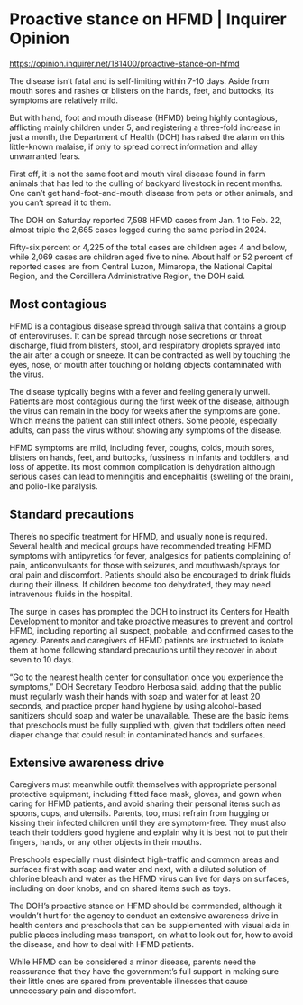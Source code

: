# Proactive stance on HFMD | Inquirer Opinion

https://opinion.inquirer.net/181400/proactive-stance-on-hfmd



The disease isn’t fatal and is self-limiting within 7-10 days. Aside from mouth sores and rashes or blisters on the hands, feet, and buttocks, its symptoms are relatively mild.

But with hand, foot and mouth disease (HFMD) being highly contagious, afflicting mainly children under 5, and registering a three-fold increase in just a month, the Department of Health (DOH) has raised the alarm on this little-known malaise, if only to spread correct information and allay unwarranted fears.

First off, it is not the same foot and mouth viral disease found in farm animals that has led to the culling of backyard livestock in recent months. One can’t get hand-foot-and-mouth disease from pets or other animals, and you can’t spread it to them.

The DOH on Saturday reported 7,598 HFMD cases from Jan. 1 to Feb. 22, almost triple the 2,665 cases logged during the same period in 2024.

Fifty-six percent or 4,225 of the total cases are children ages 4 and below, while 2,069 cases are children aged five to nine. About half or 52 percent of reported cases are from Central Luzon, Mimaropa, the National Capital Region, and the Cordillera Administrative Region, the DOH said.



##  Most contagious



HFMD is a contagious disease spread through saliva that contains a group of enteroviruses. It can be spread through nose secretions or throat discharge, fluid from blisters, stool, and respiratory droplets sprayed into the air after a cough or sneeze. It can be contracted as well by touching the eyes, nose, or mouth after touching or holding objects contaminated with the virus.

The disease typically begins with a fever and feeling generally unwell. Patients are most contagious during the first week of the disease, although the virus can remain in the body for weeks after the symptoms are gone. Which means the patient can still infect others. Some people, especially adults, can pass the virus without showing any symptoms of the disease.

HFMD symptoms are mild, including fever, coughs, colds, mouth sores, blisters on hands, feet, and buttocks, fussiness in infants and toddlers, and loss of appetite. Its most common complication is dehydration although serious cases can lead to meningitis and encephalitis (swelling of the brain), and polio-like paralysis.



##  Standard precautions



There’s no specific treatment for HFMD, and usually none is required. Several health and medical groups have recommended treating HFMD symptoms with antipyretics for fever, analgesics for patients complaining of pain, anticonvulsants for those with seizures, and mouthwash/sprays for oral pain and discomfort. Patients should also be encouraged to drink fluids during their illness. If children become too dehydrated, they may need intravenous fluids in the hospital.

The surge in cases has prompted the DOH to instruct its Centers for Health Development to monitor and take proactive measures to prevent and control HFMD, including reporting all suspect, probable, and confirmed cases to the agency. Parents and caregivers of HFMD patients are instructed to isolate them at home following standard precautions until they recover in about seven to 10 days.

“Go to the nearest health center for consultation once you experience the symptoms,” DOH Secretary Teodoro Herbosa said, adding that the public must regularly wash their hands with soap and water for at least 20 seconds, and practice proper hand hygiene by using alcohol-based sanitizers should soap and water be unavailable. These are the basic items that preschools must be fully supplied with, given that toddlers often need diaper change that could result in contaminated hands and surfaces.



##  Extensive awareness drive



Caregivers must meanwhile outfit themselves with appropriate personal protective equipment, including fitted face mask, gloves, and gown when caring for HFMD patients, and avoid sharing their personal items such as spoons, cups, and utensils. Parents, too, must refrain from hugging or kissing their infected children until they are symptom-free. They must also teach their toddlers good hygiene and explain why it is best not to put their fingers, hands, or any other objects in their mouths.

Preschools especially must disinfect high-traffic and common areas and surfaces first with soap and water and next, with a diluted solution of chlorine bleach and water as the HFMD virus can live for days on surfaces, including on door knobs, and on shared items such as toys.

The DOH’s proactive stance on HFMD should be commended, although it wouldn’t hurt for the agency to conduct an extensive awareness drive in health centers and preschools that can be supplemented with visual aids in public places including mass transport, on what to look out for, how to avoid the disease, and how to deal with HFMD patients.

While HFMD can be considered a minor disease, parents need the reassurance that they have the government’s full support in making sure their little ones are spared from preventable illnesses that cause unnecessary pain and discomfort.